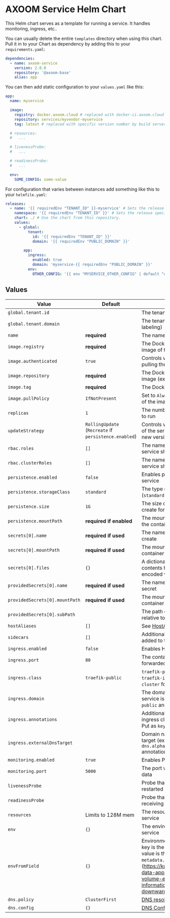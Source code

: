 # AXOOM Service Helm Chart

This Helm chart serves as a template for running a service. It handles monitoring, ingress, etc..

You can usually delete the entire `templates` directory when using this chart. Pull it in to your Chart as dependency by adding this to your `requirements.yaml`:

```yaml
dependencies:
  - name: axoom-service
    version: 2.0.0
    repository: '@axoom-base'
    alias: app
```

You can then add static configuration to your `values.yaml` like this:

```yaml
app:
  name: myservice

  image:
    registry: docker.axoom.cloud # replaced with docker-ci.axoom.cloud for pre-release builds by build server
    repository: services/myvendor-myservice
    tag: latest # replaced with specific version number by build server

  # resources:
  #   ...

  # livenessProbe:
  #   ...

  # readinessProbe:
  #   ...

  env:
    SOME_CONFIG: some-value
```

For configuration that varies between instances add something like this to your `helmfile.yaml`:

```yaml
releases:
  - name: '{{ requiredEnv "TENANT_ID" }}-myservice' # Sets the release specific asset name, containing the tenant's id.
    namespace: '{{ requiredEnv "TENANT_ID" }}' # Sets the release specific k8s namespace: the tenant's id.
    chart: ./ # Use the chart from this repository.
    values:
      - global:
          tenant:
            id: '{{ requiredEnv "TENANT_ID" }}'
            domain: '{{ requiredEnv "PUBLIC_DOMAIN" }}'

        app:
          ingress:
            enabled: true
            domain: 'myservice-{{ requiredEnv "PUBLIC_DOMAIN" }}'
          env:
            OTHER_CONFIG: '{{ env "MYSERVICE_OTHER_CONFIG" | default "other-value" }}'
```

## Values

| Value                          | Default                                               | Description                                                                                                                                                                                                                                                                |
| ------------------------------ | ----------------------------------------------------- | -------------------------------------------------------------------------------------------------------------------------------------------------------------------------------------------------------------------------------------------------------------------------- |
| `global.tenant.id`             |                                                       | The tenant's id (used for labeling)                                                                                                                                                                                                                                        |
| `global.tenant.domain`         |                                                       | The tenant's domain name (used for labeling)                                                                                                                                                                                                                               |
| `name`                         | __required__                                          | The name of the service                                                                                                                                                                                                                                                    |
| `image.registry`               | __required__                                          | The Docker registry containing the image of the service                                                                                                                                                                                                                    |
| `image.authenticated`          | `true`                                                | Controls whether to use credentials for pulling the image                                                                                                                                                                                                                  |
| `image.repository`             | __required__                                          | The Docker Repository containing the image (excluding the Registry)                                                                                                                                                                                                        |
| `image.tag`                    | __required__                                          | The Docker Tag of the image to use                                                                                                                                                                                                                                         |
| `image.pullPolicy`             | `IfNotPresent`                                        | Set to `Always` to try to pull new versions of the image                                                                                                                                                                                                                   |
| `replicas`                     | `1`                                                   | The number of instances of the service to run                                                                                                                                                                                                                              |
| `updateStrategy`               | `RollingUpdate` (`Recreate` if `persistence.enabled`) | Controls whether all existing instances of the service must be shut down before new versions may be started.                                                                                                                                                               |
| `rbac.roles`                   | `[]`                                                  | The names of [namespaced Roles](https://kubernetes.io/docs/reference/access-authn-authz/rbac/) the service shall have.                                                                                                                                                     |
| `rbac.clusterRoles`            | `[]`                                                  | The names of [cluster-wide Roles](https://kubernetes.io/docs/reference/access-authn-authz/rbac/) the service shall have.                                                                                                                                                   |
| `persistence.enabled`          | `false`                                               | Enables persistent storage for the service                                                                                                                                                                                                                                 |
| `persistence.storageClass`     | `standard`                                            | The type of disk to use for storage (`standard` or `ssd`)                                                                                                                                                                                                                  |
| `persistence.size`             | `1G`                                                  | The size of the persistent volume to create for the service                                                                                                                                                                                                                |
| `persistence.mountPath`        | __required if enabled__                               | The mount path for the storage inside the container                                                                                                                                                                                                                        |
| `secrets[0].name`              | __required if used__                                  | The name of the Kubernetes secret to create                                                                                                                                                                                                                                |
| `secrets[0].mountPath`         | __required if used__                                  | The mount path for the secret inside the container                                                                                                                                                                                                                         |
| `secrets[0].files`             | `{}`                                                  | A dictionary mapping file names to file contents for secrets with base64 encoded values                                                                                                                                                                                    |
| `providedSecrets[0].name`      | __required if used__                                  | The name of an existing Kubernetes secret                                                                                                                                                                                                                                  |
| `providedSecrets[0].mountPath` | __required if used__                                  | The mount path for the secret inside the container                                                                                                                                                                                                                         |
| `providedSecrets[0].subPath`   |                                                       | The path of a single file in the secret relative to the given `mountPath`                                                                                                                                                                                                  |
| `hostAliases`                  | `[]`                                                  | See [HostAliases](https://kubernetes.io/docs/concepts/services-networking/add-entries-to-pod-etc-hosts-with-host-aliases/).                                                                                                                                                |
| `sidecars`                     | `[]`                                                  | Additional sidecar containers to be added to the pod.                                                                                                                                                                                                                      |
| `ingress.enabled`              | `false`                                               | Enables HTTP ingress into the service                                                                                                                                                                                                                                      |
| `ingress.port`                 | `80`                                                  | The container port ingress traffic is forwarded to                                                                                                                                                                                                                         |
| `ingress.class`                | `traefik-public`                                      | `traefik-public` for public internet, `traefik-internal` for AXOOM network, `cluster` for Kubernetes cluster only                                                                                                                                                          |
| `ingress.domain`               |                                                       | The domain name under which the service is exposed (only for `traefik-public` and `traefik-internal`)                                                                                                                                                                      |
| `ingress.annotations`          |                                                       | Additional annotations besides the ingress class to be added to the ingress. Put as `key: value` pairs                                                                                                                                                                     |
| `ingress.externalDnsTarget`    |                                                       | Domain name for the external-dns target (explicitly setting `external-dns.alpha.kubernetes.io/target` annotation)                                                                                                                                                          |
| `monitoring.enabled`           | `true`                                                | Enables Prometheus monitoring                                                                                                                                                                                                                                              |
| `monitoring.port`              | `5000`                                                | The port which is scraped for monitoring data                                                                                                                                                                                                                              |
| `livenessProbe`                |                                                       | Probe that causes the service to be restarted when failing                                                                                                                                                                                                                 |
| `readinessProbe`               |                                                       | Probe that prevents the service from receiving traffic when failing                                                                                                                                                                                                        |
| `resources`                    | Limits to 128M mem                                    | The resources requests and limits for the service                                                                                                                                                                                                                          |
| `env`                          | `{}`                                                  | The environment variables passed to the service                                                                                                                                                                                                                            |
| `envFromField`                 | `{}`                                                  | Environment variables from fieldRef. The key is the name of the env var and the value is the fieldPath (e.g. `metadata.namespace`) (https://kubernetes.io/docs/tasks/inject-data-application/downward-api-volume-expose-pod-information/#capabilities-of-the-downward-api) |
| `dns.policy`                   | `ClusterFirst`                                        | [DNS resolution policy](https://kubernetes.io/docs/concepts/services-networking/dns-pod-service/#pod-s-dns-policy) of the service pod                                                                                                                                      |
| `dns.config`                   | `{}`                                                  | [DNS Config](https://kubernetes.io/docs/concepts/services-networking/dns-pod-service/#pod-s-dns-config) of the service pod.                                                                                                                                                |
